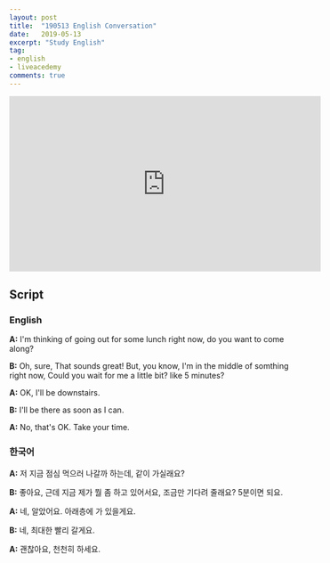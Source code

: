 ```yaml
---
layout: post
title:  "190513 English Conversation"
date:   2019-05-13
excerpt: "Study English"
tag:
- english
- liveacedemy
comments: true
---
```


<iframe width="560" height="315" src="https://www.youtube.com/embed/NfZRQ9o2Q4U" frameborder="0" allow="accelerometer; autoplay; encrypted-media; gyroscope; picture-in-picture" allowfullscreen></iframe>

## Script

### English

**A:** I'm thinking of going out for some lunch right now, do you want to come along?

**B:** Oh, sure, That sounds great! But, you know, I'm in the middle of somthing right now, Could you wait for me a little bit? like 5 minutes?

**A:** OK, I'll be downstairs.

**B:** I'll be there as soon as I can.

**A:** No, that's OK. Take your time.

### 한국어

**A:** 저 지금 점심 먹으러 나갈까 하는데, 같이 가실래요?

**B:** 좋아요, 근데 지금 제가 뭘 좀 하고 있어서요, 조금만 기다려 줄래요? 5분이면 되요.

**A:** 네, 알았어요. 아래층에 가 있을게요.

**B:** 네, 최대한 빨리 갈게요.

**A:** 괜찮아요, 천천히 하세요.